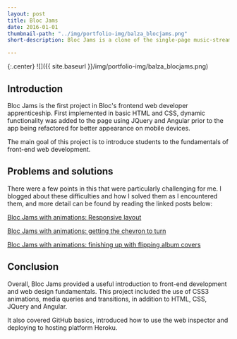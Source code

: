 ```yaml
---
layout: post
title: Bloc Jams
date: 2016-01-01
thumbnail-path: "../img/portfolio-img/balza_blocjams.png"
short-description: Bloc Jams is a clone of the single-page music-streaming app rdio and is used by Bloc to introduce students to the fundamentals of web design.

---
```


{:.center}
![]({{ site.baseurl }}/img/portfolio-img/balza_blocjams.png)

## Introduction

Bloc Jams is the first project in Bloc's frontend web developer apprenticeship. First implemented in basic HTML and CSS, dynamic functionality was added to the page using JQuery and Angular prior to the app being refactored for better appearance on mobile devices. 

The main goal of this project is to introduce students to the fundamentals of front-end web development.

## Problems and solutions

There were a few points in this that were particularly challenging for me. I blogged about these difficulties and how I solved them as I encountered them, and more detail can be found by reading the linked posts below:

[Bloc Jams with animations: Responsive layout](https://brookebalza.wordpress.com/2015/08/17/bloc-jams-with-animations-responsive-layout/)

[Bloc Jams with animations: getting the chevron to turn](https://brookebalza.wordpress.com/2015/08/25/bloc-jams-with-animations-getting-the-chevron-to-turn/)

[Bloc Jams with animations: finishing up with flipping album covers](https://brookebalza.wordpress.com/2015/09/01/bloc-jams-with-animations-finishing-up-with-flipping-album-covers/)

## Conclusion

Overall, Bloc Jams provided a useful introduction to front-end development and web design fundamentals. This project included the use of CSS3 animations, media queries and transitions, in addition to HTML, CSS, JQuery and Angular. 

It also covered GitHub basics, introduced how to use the web inspector and deploying to hosting platform Heroku.
